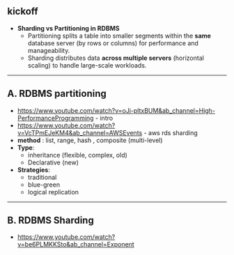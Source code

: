 ## kickoff
- **Sharding vs Partitioning in RDBMS**
  - Partitioning splits a table into smaller segments within the **same** database server (by rows or columns) for performance and manageability.
  - Sharding distributes data **across multiple servers** (horizontal scaling) to handle large-scale workloads.

---
## A. RDBMS partitioning
- https://www.youtube.com/watch?v=oJj-pltxBUM&ab_channel=High-PerformanceProgramming - intro
- https://www.youtube.com/watch?v=VcTPmEJeKM4&ab_channel=AWSEvents - aws rds sharding
- **method** : list, range, hash , composite (multi-level)
- **Type**: 
  - inheritance  (flexible, complex, old)
  - Declarative (new)
- **Strategies**:
  - traditional
  - blue-green
  - logical replication

---
## B. RDBMS Sharding
- https://www.youtube.com/watch?v=be6PLMKKSto&ab_channel=Exponent

